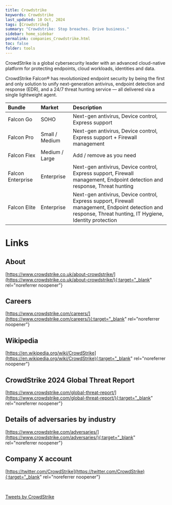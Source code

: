 ```yaml
---
title: Crowdstrike
keywords: Crowdstrike
last_updated: 10 Oct, 2024
tags: [Crowdstrike] 
summary: "Crowdstrike: Stop breaches. Drive business."
sidebar: home_sidebar
permalink: companies_Crowdstrike.html
toc: false
folder: tools
---
```


CrowdStrike is a global cybersecurity leader with an advanced cloud-native platform for protecting endpoints, cloud workloads, identities and data.

CrowdStrike Falcon® has revolutionized endpoint security by being the first and only solution to unify next-generation antivirus, endpoint detection and response (EDR), and a 24/7 threat hunting service — all delivered via a single lightweight agent.

| Bundle             | Market            | Description                                                                |
|:-------------------|:------------------|:---------------------------------------------------------------------------|
| Falcon Go          | SOHO              | Next-gen antivirus, Device control, Express support                        |
| Falcon Pro         | Small / Medium    | Next-gen antivirus, Device control, Express support + Firewall management |
| Falcon Flex        | Medium / Large    | Add / remove as you need                                                   |
| Falcon Enterprise  | Enterprise        | Next-gen antivirus, Device control, Express support, Firewall management, Endpoint detection and response, Threat hunting |
| Falcon Elite       | Enterprise        | Next-gen antivirus, Device control, Express support, Firewall management, Endpoint detection and response, Threat hunting, IT Hygiene, Identity protection |



# Links

## About
[https://www.crowdstrike.co.uk/about-crowdstrike/](https://www.crowdstrike.co.uk/about-crowdstrike/){:target="_blank" rel="noreferrer noopener"}

## Careers
[https://www.crowdstrike.com/careers/](https://www.crowdstrike.com/careers/){:target="_blank" rel="noreferrer noopener"}

## Wikipedia
[https://en.wikipedia.org/wiki/CrowdStrike](https://en.wikipedia.org/wiki/CrowdStrike){:target="_blank" rel="noreferrer noopener"}

## CrowdStrike 2024 Global Threat Report
[https://www.crowdstrike.com/global-threat-report/](https://www.crowdstrike.com/global-threat-report/){:target="_blank" rel="noreferrer noopener"}

## Details of adversaries by industry
[https://www.crowdstrike.com/adversaries/](https://www.crowdstrike.com/adversaries/){:target="_blank" rel="noreferrer noopener"}

## Company X account
[https://twitter.com/CrowdStrike](https://twitter.com/CrowdStrike){:target="_blank" rel="noreferrer noopener"}

<br/>

<a class="twitter-timeline" href="https://twitter.com/CrowdStrike?ref_src=twsrc%5Etfw">Tweets by CrowdStrike</a> <script async src="https://platform.twitter.com/widgets.js" charset="utf-8"></script>

<br/>


